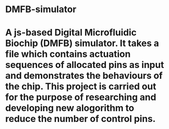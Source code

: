 DMFB-simulator
==============
A js-based Digital Microfluidic Biochip (DMFB) simulator. It takes a file which contains actuation sequences of allocated pins as input and demonstrates the behaviours of the chip. This project is carried out for the purpose of researching and developing new alogorithm to reduce the number of control pins.
==============
